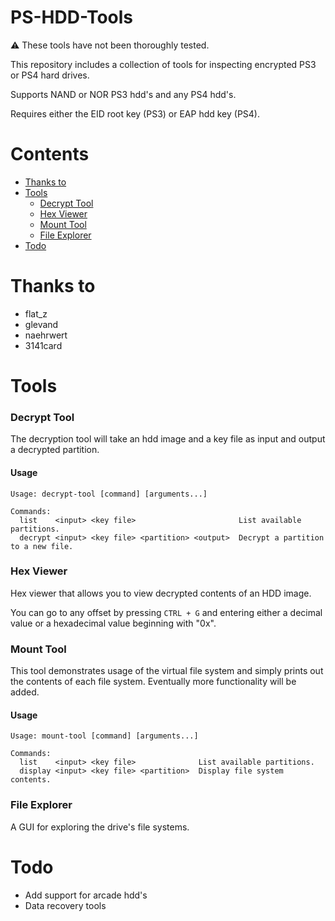# PS-HDD-Tools
:warning: These tools have not been thoroughly tested.

This repository includes a collection of tools for inspecting encrypted PS3 or PS4 hard drives.

Supports NAND or NOR PS3 hdd's and any PS4 hdd's.

Requires either the EID root key (PS3) or EAP hdd key (PS4).

# Contents
- [Thanks to](#thanks-to)
- [Tools](#tools)
    - [Decrypt Tool](#decrypt-tool)
    - [Hex Viewer](#hex-viewer)
    - [Mount Tool](#mount-tool)
    - [File Explorer](#file-explorer)
- [Todo](#todo)

# Thanks to
* flat_z
* glevand
* naehrwert
* 3141card

# Tools
### Decrypt Tool
The decryption tool will take an hdd image and a key file as input and output a decrypted partition.
#### Usage
```
Usage: decrypt-tool [command] [arguments...]

Commands:
  list    <input> <key file>                       List available partitions.
  decrypt <input> <key file> <partition> <output>  Decrypt a partition to a new file.  
```
### Hex Viewer
Hex viewer that allows you to view decrypted contents of an HDD image.

You can go to any offset by pressing `CTRL + G` and entering either a decimal value or a hexadecimal value beginning with "0x".

### Mount Tool
This tool demonstrates usage of the virtual file system and simply prints out the contents of each file system. Eventually more functionality will be added.
#### Usage
```
Usage: mount-tool [command] [arguments...]

Commands:
  list    <input> <key file>              List available partitions.
  display <input> <key file> <partition>  Display file system contents.
```

### File Explorer
A GUI for exploring the drive's file systems.

# Todo
- Add support for arcade hdd's
- Data recovery tools